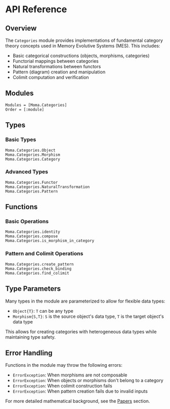 # API Reference

## Overview

The `Categories` module provides implementations of fundamental category theory concepts used in Memory Evolutive Systems (MES). This includes:

- Basic categorical constructions (objects, morphisms, categories)
- Functorial mappings between categories
- Natural transformations between functors
- Pattern (diagram) creation and manipulation
- Colimit computation and verification

## Modules

```@autodocs
Modules = [Moma.Categories]
Order = [:module]
```

## Types

### Basic Types

```@docs
Moma.Categories.Object
Moma.Categories.Morphism
Moma.Categories.Category
```

### Advanced Types

```@docs
Moma.Categories.Functor
Moma.Categories.NaturalTransformation
Moma.Categories.Pattern
```

## Functions

### Basic Operations

```@docs
Moma.Categories.identity
Moma.Categories.compose
Moma.Categories.is_morphism_in_category
```

### Pattern and Colimit Operations

```@docs
Moma.Categories.create_pattern
Moma.Categories.check_binding
Moma.Categories.find_colimit
```

## Type Parameters

Many types in the module are parameterized to allow for flexible data types:

- `Object{T}`: `T` can be any type
- `Morphism{S,T}`: `S` is the source object's data type, `T` is the target object's data type

This allows for creating categories with heterogeneous data types while maintaining type safety.

## Error Handling

Functions in the module may throw the following errors:

- `ErrorException`: When morphisms are not composable
- `ErrorException`: When objects or morphisms don't belong to a category
- `ErrorException`: When colimit construction fails
- `ErrorException`: When pattern creation fails due to invalid inputs

For more detailed mathematical background, see the [Papers](papers.md) section. 